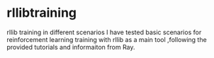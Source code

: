 # rllibtraining
rllib training in different scenarios
I have tested basic scenarios for reinforcement learning training with rllib as a main tool ,following the provided tutorials and informaiton from Ray.
